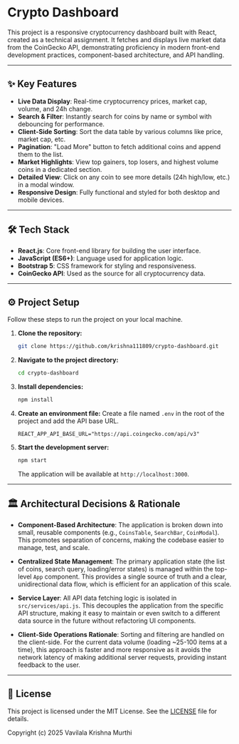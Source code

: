 

# Crypto Dashboard

[](https://opensource.org/licenses/MIT)

This project is a responsive cryptocurrency dashboard built with React, created as a technical assignment. It fetches and displays live market data from the CoinGecko API, demonstrating proficiency in modern front-end development practices, component-based architecture, and API handling.

-----

## ✨ Key Features

  * **Live Data Display**: Real-time cryptocurrency prices, market cap, volume, and 24h change.
  * **Search & Filter**: Instantly search for coins by name or symbol with debouncing for performance.
  * **Client-Side Sorting**: Sort the data table by various columns like price, market cap, etc.
  * **Pagination**: "Load More" button to fetch additional coins and append them to the list.
  * **Market Highlights**: View top gainers, top losers, and highest volume coins in a dedicated section.
  * **Detailed View**: Click on any coin to see more details (24h high/low, etc.) in a modal window.
  * **Responsive Design**: Fully functional and styled for both desktop and mobile devices.

-----

## 🛠️ Tech Stack

  * **React.js**: Core front-end library for building the user interface.
  * **JavaScript (ES6+)**: Language used for application logic.
  * **Bootstrap 5**: CSS framework for styling and responsiveness.
  * **CoinGecko API**: Used as the source for all cryptocurrency data.

-----

## ⚙️ Project Setup

Follow these steps to run the project on your local machine.

1.  **Clone the repository:**

    ```sh
    git clone https://github.com/krishna111809/crypto-dashboard.git
    ```

2.  **Navigate to the project directory:**

    ```sh
    cd crypto-dashboard
    ```

3.  **Install dependencies:**

    ```sh
    npm install
    ```

4.  **Create an environment file:**
    Create a file named `.env` in the root of the project and add the API base URL.

    ```
    REACT_APP_API_BASE_URL="https://api.coingecko.com/api/v3"
    ```

5.  **Start the development server:**

    ```sh
    npm start
    ```

    The application will be available at `http://localhost:3000`.

-----

## 🏛️ Architectural Decisions & Rationale

  * **Component-Based Architecture**: The application is broken down into small, reusable components (e.g., `CoinsTable`, `SearchBar`, `CoinModal`). This promotes separation of concerns, making the codebase easier to manage, test, and scale.

  * **Centralized State Management**: The primary application state (the list of coins, search query, loading/error states) is managed within the top-level `App` component. This provides a single source of truth and a clear, unidirectional data flow, which is efficient for an application of this scale.

  * **Service Layer**: All API data fetching logic is isolated in `src/services/api.js`. This decouples the application from the specific API structure, making it easy to maintain or even switch to a different data source in the future without refactoring UI components.

  * **Client-Side Operations Rationale**: Sorting and filtering are handled on the client-side. For the current data volume (loading \~25-100 items at a time), this approach is faster and more responsive as it avoids the network latency of making additional server requests, providing instant feedback to the user.

-----

## 📜 License

This project is licensed under the MIT License. See the [LICENSE](https://www.google.com/search?q=LICENSE) file for details.

Copyright (c) 2025 Vavilala Krishna Murthi
